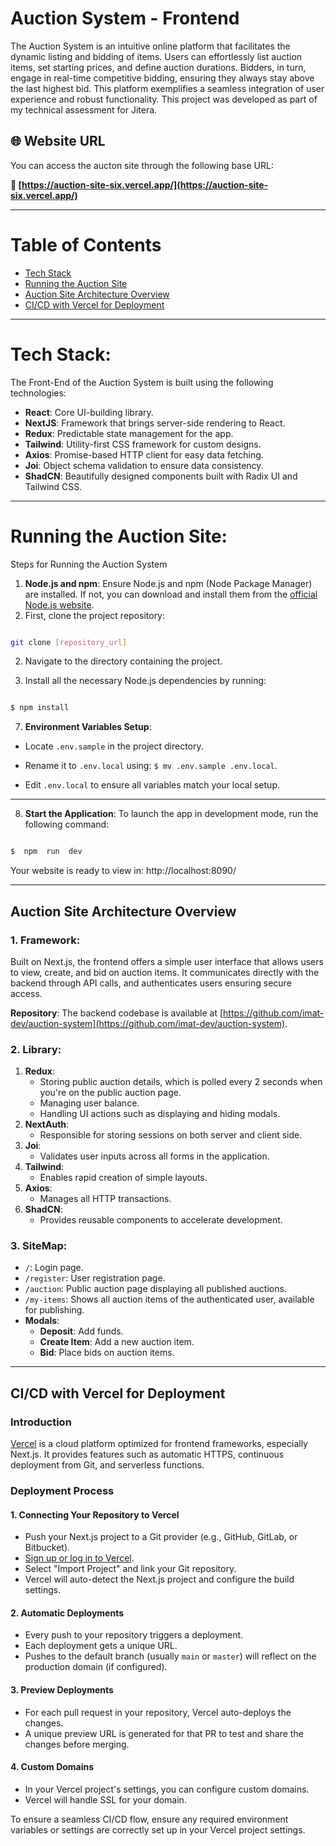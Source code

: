 # Auction System - Frontend
The Auction System is an intuitive online platform that facilitates the dynamic listing and bidding of items. Users can effortlessly list auction items, set starting prices, and define auction durations. Bidders, in turn, engage in real-time competitive bidding, ensuring they always stay above the last highest bid. This platform exemplifies a seamless integration of user experience and robust functionality. This project was developed as part of my technical assessment for Jitera.


## 🌐 Website URL

You can access the aucton site through the following base URL:

**🔗 [https://auction-site-six.vercel.app/](https://auction-site-six.vercel.app/)**



---

# Table of Contents

- [Tech Stack](#tech-stack)
- [Running the Auction Site](#prerequisite-for-running-the-auction-system)
- [Auction Site Architecture Overview](#steps-for-running-the-auction-system)
- [CI/CD with Vercel for Deployment](#cicd-with-vercel-for-deployment)

---
# **Tech Stack**:

The Front-End of the Auction System is built using the following technologies:

-   **React**: Core UI-building library.
-   **NextJS**: Framework that brings server-side rendering to React.
-   **Redux**: Predictable state management for the app.
-   **Tailwind**: Utility-first CSS framework for custom designs.
-   **Axios**: Promise-based HTTP client for easy data fetching.
-   **Joi**: Object schema validation to ensure data consistency.
-   **ShadCN**: Beautifully designed components built with Radix UI and Tailwind CSS.

---


# **Running the Auction Site**:

  
Steps for Running the Auction System

1.  **Node.js and npm**: Ensure Node.js and npm (Node Package Manager) are installed. If not, you can download and install them from the [official Node.js website](https://nodejs.org/).
2. First, clone the project repository:

```bash

git clone [repository_url]

```

2. Navigate to the directory containing the project.

3. Install all the necessary Node.js dependencies by running:

```bash

$ npm install

```

7.  **Environment Variables Setup**:

- Locate `.env.sample` in the project directory.

- Rename it to `.env.local` using: `$ mv .env.sample .env.local`.

- Edit `.env.local` to ensure all variables match your local setup. 
---
8.  **Start the Application**: To launch the app in development mode, run the following command:

```bash

$  npm  run  dev

```
Your website is ready to view in: http://localhost:8090/

---

## Auction Site Architecture Overview  

### 1. **Framework**:

Built on Next.js, the frontend offers a simple user interface that allows users to view, create, and bid on auction items. It communicates directly with the backend through API calls, and authenticates users ensuring secure access.

**Repository**: The backend codebase is available at [https://github.com/imat-dev/auction-system](https://github.com/imat-dev/auction-system).

### 2. **Library**:

1.  **Redux**:
    -   Storing public auction details, which is polled every 2 seconds when you're on the public auction page.
    -   Managing user balance.
    -   Handling UI actions such as displaying and hiding modals.
2.  **NextAuth**:
    -   Responsible for storing sessions on both server and client side.
3.  **Joi**:
    -   Validates user inputs across all forms in the application.
4.  **Tailwind**:
    -   Enables rapid creation of simple layouts.
5.  **Axios**:
    -   Manages all HTTP transactions.
6.  **ShadCN**:
    -   Provides reusable components to accelerate development.
  
### 3. **SiteMap**:

-   `/`: Login page.
-   `/register`: User registration page.
-   `/auction`: Public auction page displaying all published auctions.
-   `/my-items`: Shows all auction items of the authenticated user, available for publishing.
-   **Modals**:
    -   **Deposit**: Add funds.
    -   **Create Item**: Add a new auction item.
    -   **Bid**: Place bids on auction items.

--- 


## CI/CD with Vercel for Deployment

### **Introduction**

[Vercel](https://vercel.com/) is a cloud platform optimized for frontend frameworks, especially Next.js. It provides features such as automatic HTTPS, continuous deployment from Git, and serverless functions.

### **Deployment Process**

#### 1. **Connecting Your Repository to Vercel**
- Push your Next.js project to a Git provider (e.g., GitHub, GitLab, or Bitbucket).
- [Sign up or log in to Vercel](https://vercel.com/).
- Select "Import Project" and link your Git repository.
- Vercel will auto-detect the Next.js project and configure the build settings.

#### 2. **Automatic Deployments**
- Every push to your repository triggers a deployment.
- Each deployment gets a unique URL.
- Pushes to the default branch (usually `main` or `master`) will reflect on the production domain (if configured).

#### 3. **Preview Deployments**
- For each pull request in your repository, Vercel auto-deploys the changes.
- A unique preview URL is generated for that PR to test and share the changes before merging.

#### 4. **Custom Domains**
- In your Vercel project's settings, you can configure custom domains.
- Vercel will handle SSL for your domain.

To ensure a seamless CI/CD flow, ensure any required environment variables or settings are correctly set up in your Vercel project settings.